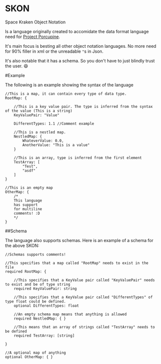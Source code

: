 # SKON
Space Kraken Object Notation

Is a language originally created to accomidate the data format language need for [Project Porcupine](https://github.com/TeamPorcupine/ProjectPorcupine).

It's main focus is besting all other object notation languages. No more need for 90% filler in xml or the unreadable `"`s in Json.

It's also notable that it has a schema. So you don't have to just blindly trust the user. :smile:

#Example

The following is an example showing the syntax of the language

```
//This is a map, it can contain every type of data type.
RootMap: {

    //This is a key value pair. The type is inferred from the syntax of the value (This is a string)
    KeyValuePair: "Value" 

    DifferentTypes: 1.1 //Comment example

    //This is a nestled map.
    NestledMap: {
        WhateverValue: 0.0,
        AnotherValue: "This is a value"
    }

    //This is an array, type is inferred from the first element
    TestArray: [
        "Test",
        "asdf"
    ]
}

//This is an empty map
OtherMap: {
    /*
    This language
    has support
    for multiline
    comments! :D
    */
}
```

##Schema

The language also supports schemas. Here is an example of a schema for the above SKON:

```
//Schemas supports comments!

//This specifies that a map called "RootMap" needs to exist in the file
required RootMap: {
    
    //This specifies that a KeyValue pair called "KeyValuePair" needs to exist and be of type string
    required KeyValuePair: string

    //This specifies that a KeyValue pair called "DifferentTypes" of type float could be defined.
    optional DifferentTypes: float

    //An empty schema map means that anything is allowed
    required NestledMap: { }

    //This means that an array of strings called "TestArray" needs to be defined
    required TestArray: [string]

}

//A optional map of anything
optional OtherMap: { }
```
